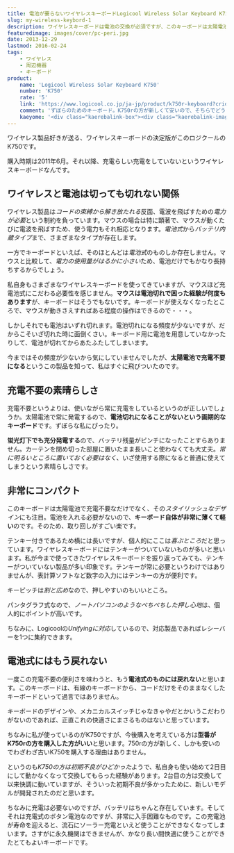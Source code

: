 ```yaml
---
title: 電池が要らないワイヤレスキーボードLogicool Wireless Solar Keyboard K750をレビュー
slug: my-wireless-keybord-1
description: ワイヤレスキーボードは電池の交換が必須ですが、このキーボードは太陽電池式なので、充電も電池の交換もいりません。当然ワイヤレスなので、ケーブルの煩わしさからも解放してくれます。まさに面倒くさがり屋のための素敵なキーボードです。
featuredimage: images/cover/pc-peri.jpg
date: 2013-12-29
lastmod: 2016-02-24
tags: 
    - ワイヤレス
    - 周辺機器
    - キーボード
product:
    name: 'Logicool Wireless Solar Keyboard K750'
    number: 'K750'
    rate: '5'
    link: 'https://www.logicool.co.jp/ja-jp/product/k750r-keyboard?crid=26'
    comment: 'ずぼらのためのキーボード。K750rの方が新しくて安いので、そちらでどうぞ。'
    kaeyome: '<div class="kaerebalink-box"><div class="kaerebalink-image"><a href="https://www.amazon.co.jp/exec/obidos/ASIN/B004DL0SIG/illusionspace-22/ref=nosim/" rel="nofollow" target="_blank"><img src="https://ecx.images-amazon.com/images/I/414IyFaxi9L._SL160_.jpg" style="border: none;" /></a></div><div class="kaerebalink-info"><div class="kaerebalink-name"><a href="https://www.amazon.co.jp/exec/obidos/ASIN/B004DL0SIG/illusionspace-22/ref=nosim/" rel="nofollow" target="_blank">LOGICOOL ワイヤレスソーラーキーボード ソーラーパネル搭載 K750</a><div class="kaerebalink-powered-date">posted with <a href="https://kaereba.com" rel="nofollow" target="_blank">カエレバ</a></div></div><div class="kaerebalink-detail"> ロジクール 2010-12-15    </div><div class="kaerebalink-link1"><div class="shoplinkamazon"><a href="https://www.amazon.co.jp/gp/search?keywords=K750%81%40Logicool&__mk_ja_JP=%83J%83%5E%83J%83i&tag=illusionspace-22" rel="nofollow" target="_blank" title="アマゾン" >Amazonで購入</a></div><div class="shoplinkrakuten"><a href="https://hb.afl.rakuten.co.jp/hgc/0e95387f.f2aef20d.0e953880.25e412bd/?pc=http%3A%2F%2Fsearch.rakuten.co.jp%2Fsearch%2Fmall%2FK750%25E3%2580%2580Logicool%2F-%2Ff.1-p.1-s.1-sf.0-st.A-v.2%3Fx%3D0%26scid%3Daf_ich_link_urltxt%26m%3Dhttp%3A%2F%2Fm.rakuten.co.jp%2F" rel="nofollow" target="_blank" title="楽天市場" >楽天市場で購入</a></div></div></div><div class="booklink-footer" style="clear: left"></div></div>'
---
```


ワイヤレス製品好きが送る、ワイヤレスキーボードの決定版がこのロジクールのK750です。

購入時期は2011年6月。それ以降、充電らしい充電をしていないというワイヤレスキーボードなんです。


## ワイヤレスと電池は切っても切れない関係


ワイヤレス製品は<em>コードの束縛から解き放たれる</em>反面、電波を飛ばすための<em>電力が必要</em>という制約を負っています。マウスの場合は特に顕著で、マウスが動くたびに電波を飛ばすため、使う電力もそれ相応となります。<em>電池式</em>から<em>バッテリ内蔵タイプ</em>まで、さまざまなタイプが存在します。

一方でキーボードといえば、そのほとんどは<em>電池式</em>のものしか存在しません。マウスと比較して、<em>電力の使用量がはるかに小さい</em>ため、電池だけでもかなり長持ちするからでしょう。

私自身もさまざまなワイヤレスキーボードを使ってきていますが、マウスほど充電池式にこだわる必要性を感じません。<strong>マウスは電池切れで困った経験が何度もあります</strong>が、キーボードはそうでもないです。キーボードが使えなくなったところで、マウスが動きさえすればある程度の操作はできるので・・・。

しかしそれでも電池はいずれ切れます。電池切れになる頻度が少ないですが、だからこそいざ切れた時に面倒くさい。キーボード用に電池を用意していなかったりして、電池が切れてからあたふたしてしまいます。

今まではその頻度が少ないから気にしていませんでしたが、<strong>太陽電池で充電不要になる</strong>というこの製品を知って、私はすぐに飛びついたのです。


## 充電不要の素晴らしさ


充電不要というよりは、使いながら常に充電をしているというのが正しいでしょうか。太陽電池で常に発電するので、<strong>電池切れになることがないという画期的なキーボード</strong>です。ずぼらな私にぴったり。

<strong>蛍光灯下でも充分発電する</strong>ので、バッテリ残量がピンチになったことすらありません。カーテンを閉め切った部屋に置いたまま長いこと使わなくても大丈夫。<em>常に明るいところに置いておく必要はなく</em>、いざ使用する際になると普通に使えてしまうという素晴らしさです。

## 非常にコンパクト

このキーボードは太陽電池で充電不要なだけでなく、その<em>スタイリッシュなデザイン</em>にも注目。電池を入れる必要がないので、<strong>キーボード自体が非常に薄くて軽い</strong>のです。そのため、取り回しがすごい楽です。

テンキー付きであるため横には長いですが、個人的にここは<em>喜ぶところ</em>だと思っています。ワイヤレスキーボードにはテンキーがついていないものが多いと思います。私が今まで使ってきたワイヤレスキーボードを振り返ってみても、テンキーがついていない製品が多い印象です。テンキーが常に必要というわけではありませんが、表計算ソフトなど数字の入力にはテンキーの方が便利です。

キーピッチは<em>割と広め</em>なので、押しやすいのもいいところ。

パンタグラフ式なので、<em>ノートパソコンのようなぺちぺちした押し心地</em>は、個人的にポイントが高いです。

ちなみに、Logicoolの<em>Unifyingに対応</em>しているので、対応製品であればレシーバーを1つに集約できます。


## 電池式にはもう戻れない


一度この充電不要の便利さを味わうと、もう<strong>電池式のものには戻れない</strong>と思います。このキーボードは、有線のキーボードから、コードだけをそのままなくしたキーボードといって過言ではありません。

キーボードのデザインや、メカニカルスイッチじゃなきゃやだとかいうこだわりがないのであれば、正直これの快適さにまさるものはないと思っています。

ちなみに私が使っているのがK750ですが、今後購入を考えている方は<strong>型番がK750rの方を購入した方がいい</strong>と思います。750rの方が新しく、しかも安いのでわざわざ古いK750を購入する理由はありません。

というのも<em>K750の方は初期不良がひどかった</em>ようで、私自身も使い始めて2日目にして動かなくなって交換してもらった経験があります。2台目の方は交換して以来快調に動いていますが、そういった初期不良が多かったために、新しいモデルが開発されたのだと思います。

ちなみに充電は必要ないのですが、バッテリはちゃんと存在しています。そしてそれは充電式のボタン電池なのですが、非常に入手困難なものです。この充電池が寿命を迎えると、流石にソーラー充電といえど使うことができなくなってしまいます。さすがに永久機関はできませんが、かなり長い間快適に使うことができたとてもよいキーボードです。